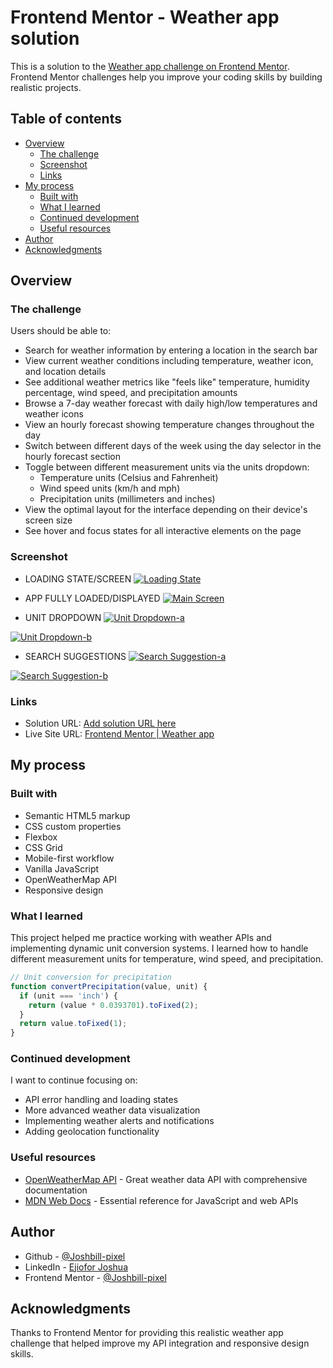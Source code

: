 # Frontend Mentor - Weather app solution

This is a solution to the [Weather app challenge on Frontend Mentor](https://www.frontendmentor.io/challenges/weather-app-K1FhddVm49). Frontend Mentor challenges help you improve your coding skills by building realistic projects. 

## Table of contents

- [Overview](#overview)
  - [The challenge](#the-challenge)
  - [Screenshot](#screenshot)
  - [Links](#links)
- [My process](#my-process)
  - [Built with](#built-with)
  - [What I learned](#what-i-learned)
  - [Continued development](#continued-development)
  - [Useful resources](#useful-resources)
- [Author](#author)
- [Acknowledgments](#acknowledgments)

## Overview

### The challenge

Users should be able to:

- Search for weather information by entering a location in the search bar
- View current weather conditions including temperature, weather icon, and location details
- See additional weather metrics like "feels like" temperature, humidity percentage, wind speed, and precipitation amounts
- Browse a 7-day weather forecast with daily high/low temperatures and weather icons
- View an hourly forecast showing temperature changes throughout the day
- Switch between different days of the week using the day selector in the hourly forecast section
- Toggle between different measurement units via the units dropdown:
  - Temperature units (Celsius and Fahrenheit)
  - Wind speed units (km/h and mph)
  - Precipitation units (millimeters and inches)
- View the optimal layout for the interface depending on their device's screen size
- See hover and focus states for all interactive elements on the page

### Screenshot
- LOADING STATE/SCREEN
[![Loading State](./public/screenshots/Screenshot%202025-09-09%20at%2001.04.08.png)](https://github.com/Joshbill-pixel/weather-app.git)


- APP FULLY LOADED/DISPLAYED
[![Main Screen](./public/screenshots/Screenshot%202025-09-09%20at%2004.10.19.png)](https://github.com/Joshbill-pixel/weather-app.git)


- UNIT DROPDOWN
[![Unit Dropdown-a](./public/screenshots/Screenshot%202025-09-10%20at%2002.25.31.png)](https://github.com/Joshbill-pixel/weather-app.git)


[![Unit Dropdown-b](./public/screenshots/Screenshot%202025-09-10%20at%2002.26.12.png)](https://github.com/Joshbill-pixel/weather-app.git)


- SEARCH SUGGESTIONS
[![Search Suggestion-a](./public/screenshots/Screenshot%202025-09-10%20at%2002.31.33.png)](https://github.com/Joshbill-pixel/weather-app.git)


[![Search Suggestion-b](./public/screenshots/Screenshot%202025-09-10%20at%2002.32.09.png)](https://github.com/Joshbill-pixel/weather-app.git)

### Links

- Solution URL: [Add solution URL here](https://your-solution-url.com)
- Live Site URL: [Frontend Mentor | Weather app](https://weather-app-frontend-mentor.netlify.app/)

## My process

### Built with

- Semantic HTML5 markup
- CSS custom properties
- Flexbox
- CSS Grid
- Mobile-first workflow
- Vanilla JavaScript
- OpenWeatherMap API
- Responsive design

### What I learned

This project helped me practice working with weather APIs and implementing dynamic unit conversion systems. I learned how to handle different measurement units for temperature, wind speed, and precipitation.

```js
// Unit conversion for precipitation
function convertPrecipitation(value, unit) {
  if (unit === 'inch') {
    return (value * 0.0393701).toFixed(2);
  }
  return value.toFixed(1);
}
```

### Continued development

I want to continue focusing on:
- API error handling and loading states
- More advanced weather data visualization
- Implementing weather alerts and notifications
- Adding geolocation functionality

### Useful resources

- [OpenWeatherMap API](https://openweathermap.org/api) - Great weather data API with comprehensive documentation
- [MDN Web Docs](https://developer.mozilla.org/) - Essential reference for JavaScript and web APIs

## Author

- Github - [@Joshbill-pixel](https://github.com/Joshbill-pixel)
- LinkedIn - [Ejiofor Joshua](https://www.linkedin.com/in/ejiofor-joshua-43734426b)
- Frontend Mentor - [@Joshbill-pixel](https://www.frontendmentor.io/profile/Joshbill-pixel)

## Acknowledgments

Thanks to Frontend Mentor for providing this realistic weather app challenge that helped improve my API integration and responsive design skills.